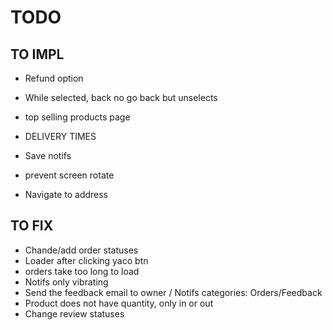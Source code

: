 # TODO


## TO IMPL

- Refund option
- While selected, back no go back but unselects
- top selling products page
- DELIVERY TIMES

 - Save notifs
 - prevent screen rotate
- Navigate to address
## TO FIX

- Chande/add order statuses
- Loader after clicking yaco btn
- orders take too long to load
- Notifs only vibrating
- Send the feedback email to owner / Notifs categories: Orders/Feedback
- Product does not have quantity, only in or out
- Change review statuses
